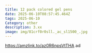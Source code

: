 ```yaml
---
title: 12 pack colored gel pens
date: 2025-06-10T08:57:45.464Z
tags: 2025-06-10
Category: other
description: 3.xx
image: img/81crf0r0sll._ac_sl1500_.jpg
---
```

https://amzlink.to/az0R6npsVtTHA ad